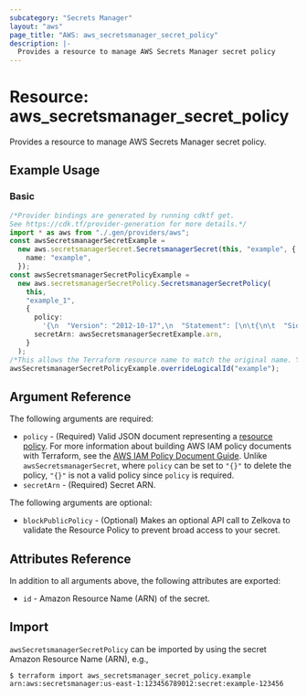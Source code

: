```yaml
---
subcategory: "Secrets Manager"
layout: "aws"
page_title: "AWS: aws_secretsmanager_secret_policy"
description: |-
  Provides a resource to manage AWS Secrets Manager secret policy
---
```


# Resource: aws\_secretsmanager\_secret\_policy

Provides a resource to manage AWS Secrets Manager secret policy.

## Example Usage

### Basic

```typescript
/*Provider bindings are generated by running cdktf get.
See https://cdk.tf/provider-generation for more details.*/
import * as aws from "./.gen/providers/aws";
const awsSecretsmanagerSecretExample =
  new aws.secretsmanagerSecret.SecretsmanagerSecret(this, "example", {
    name: "example",
  });
const awsSecretsmanagerSecretPolicyExample =
  new aws.secretsmanagerSecretPolicy.SecretsmanagerSecretPolicy(
    this,
    "example_1",
    {
      policy:
        '{\n  "Version": "2012-10-17",\n  "Statement": [\n\t{\n\t  "Sid": "EnableAnotherAWSAccountToReadTheSecret",\n\t  "Effect": "Allow",\n\t  "Principal": {\n\t\t"AWS": "arn:aws:iam::123456789012:root"\n\t  },\n\t  "Action": "secretsmanager:GetSecretValue",\n\t  "Resource": "*"\n\t}\n  ]\n}\n',
      secretArn: awsSecretsmanagerSecretExample.arn,
    }
  );
/*This allows the Terraform resource name to match the original name. You can remove the call if you don't need them to match.*/
awsSecretsmanagerSecretPolicyExample.overrideLogicalId("example");

```

## Argument Reference

The following arguments are required:

* `policy` - (Required) Valid JSON document representing a [resource policy](https://docs.aws.amazon.com/secretsmanager/latest/userguide/auth-and-access_resource-based-policies.html). For more information about building AWS IAM policy documents with Terraform, see the [AWS IAM Policy Document Guide](https://learn.hashicorp.com/terraform/aws/iam-policy). Unlike `awsSecretsmanagerSecret`, where `policy` can be set to `"{}"` to delete the policy, `"{}"` is not a valid policy since `policy` is required.
* `secretArn` - (Required) Secret ARN.

The following arguments are optional:

* `blockPublicPolicy` - (Optional) Makes an optional API call to Zelkova to validate the Resource Policy to prevent broad access to your secret.

## Attributes Reference

In addition to all arguments above, the following attributes are exported:

* `id` - Amazon Resource Name (ARN) of the secret.

## Import

`awsSecretsmanagerSecretPolicy` can be imported by using the secret Amazon Resource Name (ARN), e.g.,

```console
$ terraform import aws_secretsmanager_secret_policy.example arn:aws:secretsmanager:us-east-1:123456789012:secret:example-123456
```
